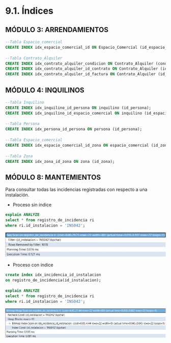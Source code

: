 # 9.1. Índices
## MÓDULO 3: ARRENDAMIENTOS
```sql
--Tabla Espacio_comercial
CREATE INDEX idx_espacio_comercial_id ON Espacio_Comercial (id_espacio_comercial);

--Tabla Contrato_Alquiler
CREATE INDEX idx_contrato_alquiler_condicion ON Contrato_Alquiler (condicion);
CREATE INDEX idx_contrato_alquiler_id_contrato ON Contrato_Alquiler (id_contrato);
CREATE INDEX idx_contrato_alquiler_id_factura ON Contrato_Alquiler (id_factura);
```

## MÓDULO 4: INQUILINOS
```sql
--Tabla Inquilino
CREATE INDEX idx_inquilino_id_persona ON inquilino (id_persona);
CREATE INDEX idx_inquilino_id_espacio_comercial ON inquilino (id_espacio_comercial);

--Tabla Persona
CREATE INDEX idx_persona_id_persona ON persona (id_persona);

--Tabla Espacio_comercial
CREATE INDEX idx_espacio_comercial_id_zona ON espacio_comercial (id_zona);

--Tabla Zona
CREATE INDEX idx_zona_id_zona ON zona (id_zona);
```

## MÓDULO 8: MANTEMIENTOS

Para consultar todas las incidencias registradas con respecto a una instalación.
* Proceso sin índice
```sql
explain ANALYZE
select * from registro_de_incidencia ri
where ri.id_instalacion = 'INS042';
```
![image](Mantemiento_rendimiento_sin_indice.jpg)

* Proceso con índice
```sql
create index idx_incidencia_id_instalacion
on registro_de_incidencia(id_instalacion);

explain ANALYZE
select * from registro_de_incidencia ri
where ri.id_instalacion = 'INS042';
```
![image](Mantenimiento_rendimiento_con_indice.jpg)




